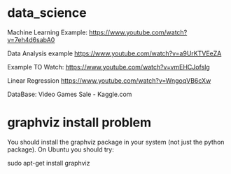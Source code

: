 # data_science

Machine Learning Example:
https://www.youtube.com/watch?v=7eh4d6sabA0

Data Analysis example
https://www.youtube.com/watch?v=a9UrKTVEeZA

Example TO Watch:
https://www.youtube.com/watch?v=vmEHCJofslg

Linear Regression
https://www.youtube.com/watch?v=WngoqVB6cXw

DataBase: Video Games Sale - Kaggle.com

# graphviz install problem
You should install the graphviz package in your system (not just the python package). On Ubuntu you should try:

sudo apt-get install graphviz


